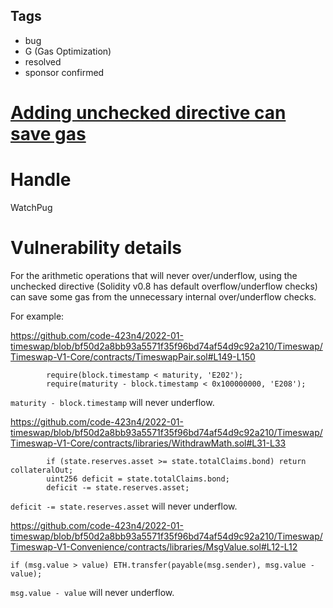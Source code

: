 ## Tags

- bug
- G (Gas Optimization)
- resolved
- sponsor confirmed

# [Adding unchecked directive can save gas](https://github.com/code-423n4/2022-01-timeswap-findings/issues/156) 

# Handle

WatchPug


# Vulnerability details

For the arithmetic operations that will never over/underflow, using the unchecked directive (Solidity v0.8 has default overflow/underflow checks) can save some gas from the unnecessary internal over/underflow checks.

For example:

https://github.com/code-423n4/2022-01-timeswap/blob/bf50d2a8bb93a5571f35f96bd74af54d9c92a210/Timeswap/Timeswap-V1-Core/contracts/TimeswapPair.sol#L149-L150

```solidity
        require(block.timestamp < maturity, 'E202');
        require(maturity - block.timestamp < 0x100000000, 'E208');
```

 `maturity - block.timestamp` will never underflow.


https://github.com/code-423n4/2022-01-timeswap/blob/bf50d2a8bb93a5571f35f96bd74af54d9c92a210/Timeswap/Timeswap-V1-Core/contracts/libraries/WithdrawMath.sol#L31-L33

```solidity
        if (state.reserves.asset >= state.totalClaims.bond) return collateralOut;
        uint256 deficit = state.totalClaims.bond;
        deficit -= state.reserves.asset;
```

`deficit -= state.reserves.asset` will never underflow.


https://github.com/code-423n4/2022-01-timeswap/blob/bf50d2a8bb93a5571f35f96bd74af54d9c92a210/Timeswap/Timeswap-V1-Convenience/contracts/libraries/MsgValue.sol#L12-L12

```solidity
if (msg.value > value) ETH.transfer(payable(msg.sender), msg.value - value);
```

`msg.value - value` will never underflow.

